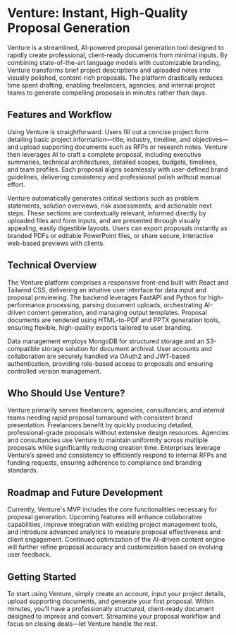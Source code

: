 # Venture: Instant, High-Quality Proposal Generation

Venture is a streamlined, AI-powered proposal generation tool designed to rapidly create professional, client-ready documents from minimal inputs. By combining state-of-the-art language models with customizable branding, Venture transforms brief project descriptions and uploaded notes into visually polished, content-rich proposals. The platform drastically reduces time spent drafting, enabling freelancers, agencies, and internal project teams to generate compelling proposals in minutes rather than days.

## Features and Workflow

Using Venture is straightforward. Users fill out a concise project form detailing basic project information—title, industry, timeline, and objectives—and upload supporting documents such as RFPs or research notes. Venture then leverages AI to craft a complete proposal, including executive summaries, technical architectures, detailed scopes, budgets, timelines, and team profiles. Each proposal aligns seamlessly with user-defined brand guidelines, delivering consistency and professional polish without manual effort.

Venture automatically generates critical sections such as problem statements, solution overviews, risk assessments, and actionable next steps. These sections are contextually relevant, informed directly by uploaded files and form inputs, and are presented through visually appealing, easily digestible layouts. Users can export proposals instantly as branded PDFs or editable PowerPoint files, or share secure, interactive web-based previews with clients.

## Technical Overview

The Venture platform comprises a responsive front-end built with React and Tailwind CSS, delivering an intuitive user interface for data input and proposal previewing. The backend leverages FastAPI and Python for high-performance processing, parsing document uploads, orchestrating AI-driven content generation, and managing output templates. Proposal documents are rendered using HTML-to-PDF and PPTX generation tools, ensuring flexible, high-quality exports tailored to user branding.

Data management employs MongoDB for structured storage and an S3-compatible storage solution for document archival. User accounts and collaboration are securely handled via OAuth2 and JWT-based authentication, providing role-based access to proposals and ensuring controlled version management.

## Who Should Use Venture?

Venture primarily serves freelancers, agencies, consultancies, and internal teams needing rapid proposal turnaround with consistent brand presentation. Freelancers benefit by quickly producing detailed, professional-grade proposals without extensive design resources. Agencies and consultancies use Venture to maintain uniformity across multiple proposals while significantly reducing creation time. Enterprises leverage Venture’s speed and consistency to efficiently respond to internal RFPs and funding requests, ensuring adherence to compliance and branding standards.

## Roadmap and Future Development

Currently, Venture's MVP includes the core functionalities necessary for proposal generation. Upcoming features will enhance collaborative capabilities, improve integration with existing project management tools, and introduce advanced analytics to measure proposal effectiveness and client engagement. Continued optimization of the AI-driven content engine will further refine proposal accuracy and customization based on evolving user feedback.

## Getting Started

To start using Venture, simply create an account, input your project details, upload supporting documents, and generate your first proposal. Within minutes, you’ll have a professionally structured, client-ready document designed to impress and convert. Streamline your proposal workflow and focus on closing deals—let Venture handle the rest.
